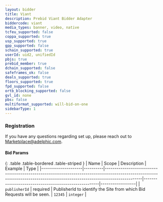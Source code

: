 ```yaml
---
layout: bidder
title: Viant
description: Prebid Viant Bidder Adapter
biddercode: viant
media_types: banner, video, native
tcfeu_supported: false
coppa_supported: true
usp_supported: true
gpp_supported: false
schain_supported: true
userId: uid2, unifiedId
pbjs: true
prebid_member: true
dchain_supported: false
safeframes_ok: false
deals_supported: true
floors_supported: true
fpd_supported: false
ortb_blocking_supported: false
gvl_id: none
pbs: false
multiformat_supported: will-bid-on-one
sidebarType: 1
---
```


### Registration

If you have any questions regarding set up, please reach out to <Marketplace@adelphic.com>.

#### Bid Params

{: .table .table-bordered .table-striped }
| Name                | Scope    | Description                                                                                                                                                                   | Example                                               | Type             |
|---------------------|----------|-------------------------------------------------------------------------------------------------------------------------------------------------------------------------------|-------------------------------------------------------|------------------|
| `publisherId`       | required | PublisherId to identify the Site from which Bid Requests will be seen.                                                                                                        | `12345`                                               | `integer`         |

